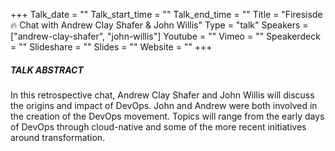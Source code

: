 +++
Talk_date = ""
Talk_start_time = ""
Talk_end_time = ""
Title = "Firesisde :fire: Chat with Andrew Clay Shafer & John Willis"
Type = "talk"
Speakers = ["andrew-clay-shafer", "john-willis"]
Youtube = ""
Vimeo = ""
Speakerdeck = ""
Slideshare = ""
Slides = ""
Website = ""
+++

##### TALK ABSTRACT

In this retrospective chat, Andrew Clay Shafer and John Willis will discuss the origins and impact of DevOps.  John and Andrew were both involved in the creation of the DevOps movement. Topics will range from the early days of DevOps through cloud-native and some of the more recent initiatives around transformation.
